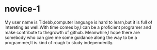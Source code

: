 # novice-1
My user name is Tidebb,computer language is hard to learn,but it is full of intereting as well.With time comes by,I can be a proficient programer and make contribute to thegrowth of github.
Meanwhile,I hope there are somebody who can give me some guidance along the way to be a programmer,It is kind of rough to study independently. 
